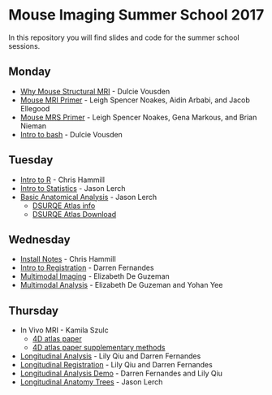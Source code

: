 # Mouse Imaging Summer School 2017

In this repository you will find slides and code for the
summer school sessions.

## Monday

- [Why Mouse Structural MRI](/summer_school2017/why_structural_MRI/why_structural_MRI_slides.html) - Dulcie Vousden
- [Mouse MRI Primer](/summer_school2017/Mouse_MRI_primer/) - Leigh Spencer Noakes, Aidin Arbabi, and Jacob Ellegood
- [Mouse MRS Primer](/summer_school2017/Mouse_MRS/) - Leigh Spencer Noakes, Gena Markous, and Brian Nieman
- [Intro to bash](/summer_school2017/intro_to_bash/intro_to_bash_slides20170821) - Dulcie Vousden

## Tuesday

- [Intro to R](/summer_school2017/intro_to_R/intro_to_r_slides20170816) - Chris Hammill
- [Intro to Statistics](/summer_school2017/intro_to_stats/basic-stats.html) - Jason Lerch
- [Basic Anatomical Analysis](/summer_school2017/basic_structural_analysis/intro-notebook.html) - Jason Lerch
  * [DSURQE Atlas info](https://wiki.mouseimaging.ca/display/MICePub/Mouse+Brain+Atlases)
  * [DSURQE Atlas Download](http://repo.mouseimaging.ca/repo/DSURQE_40micron/)

## Wednesday

- [Install Notes](/summer_school2017/install_notes/install_notes) - Chris Hammill
- [Intro to Registration](/summer_school2017/intro_to_registration/MISSregistration.pdf) - Darren Fernandes
- [Multimodal Imaging](/summer_school2017/multimodal_imaging/multimodalandquant.pdf) - Elizabeth De Guzeman
- [Multimodal Analysis](/summer_school2017/multimodal_analysis/multimodal_example.html) - Elizabeth De Guzeman and Yohan Yee 

## Thursday

- In Vivo MRI - Kamila Szulc
  * [4D atlas paper](/summer_school2017/in_vivo_MRI/16_4D_MEMRI_atlas_of_neonatal_FVB.pdf)
  * [4D atlas paper supplementary methods](/summer_school2017/in_vivo_MRI/4D_atlas_paper_methods.pdf)
- [Longitudinal Analysis](/summer_school2017/longitudinal_slides/MISS_Longitudinal_Analysis.pdf) - Lily Qiu and Darren Fernandes
- [Longitudinal Registration](/summer_school2017/longitudinal_slides/MISS_Longitudinal_Registration.pdf) - Lily Qiu and Darren Fernandes
- [Longitudinal Analysis Demo](https://github.com/Mouse-Imaging-Centre/summer_school2017/tree/master/longitudinal_analysis) - Darren Fernandes and Lily Qiu
- [Longitudinal Anatomy Trees](/summer_school2017/longitudinal_anatomy_trees/longitudinal_anatomy_trees.html) - Jason Lerch
